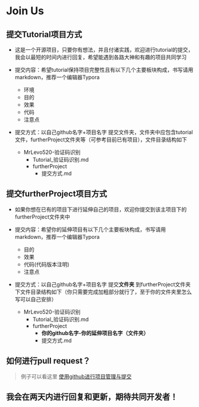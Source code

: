 # Join Us

## 提交Tutorial项目方式

- 这是一个开源项目，只要你有想法，并且付诸实践，欢迎进行tutorial的提交，我会以最短的时间内进行回复，希望能遇到各路大神和有趣的项目共同学习
- 提交内容：希望tutorial保持项目完整性且有以下几个主要板块构成，书写请用markdown，推荐一个编辑器Typora
  - 环境
  - 目的
  - 效果
  - 代码
  - 注意点

- 提交方式：以自己github名字+项目名字 提交文件夹，文件夹中应包含tutorial文件，furtherProject文件夹等（可参考目前已有项目），文件目录结构如下
  - MrLevo520-验证码识别
    - Tutorial_验证码识别.md
    - furtherProject
      - 提交方式.md


## 提交furtherProject项目方式

- 如果你想在已有的项目下进行延伸自己的项目，欢迎你提交到该主项目下的furtherProject文件夹中
- 提交内容：希望你的延伸项目有以下几个主要板块构成，书写请用markdown，推荐一个编辑器Typora
  - 目的
  - 效果
  - 代码(代码版本注明)
  - 注意点

- 提交方式：以自己github名字+项目名字 提交**文件夹** 到furtherProject文件夹下文件目录结构如下（你只需要完成加粗部分就行了，至于你的文件夹里怎么写可以自己安排）
  - MrLevo520-验证码识别
    - Tutorial_验证码识别.md
    - furtherProject
      - **你的github名字-你的延伸项目名字（文件夹）**
      - 提交方式.md
      

## 如何进行pull request？

> 例子可以看这里 [使用github进行项目管理与提交](https://github.com/MrLevo520/Mini-Python-Project/blob/master/MrLevo520-%E4%BD%BF%E7%94%A8Git%E5%AF%B9%E8%87%AA%E5%B7%B1%E9%A1%B9%E7%9B%AE%E8%BF%9B%E8%A1%8C%E7%AE%A1%E7%90%86/Tutorial_%E4%BD%BF%E7%94%A8Git%E5%AF%B9%E8%87%AA%E5%B7%B1%E9%A1%B9%E7%9B%AE%E8%BF%9B%E8%A1%8C%E7%AE%A1%E7%90%86.md)

## 我会在两天内进行回复和更新，期待共同开发者！
